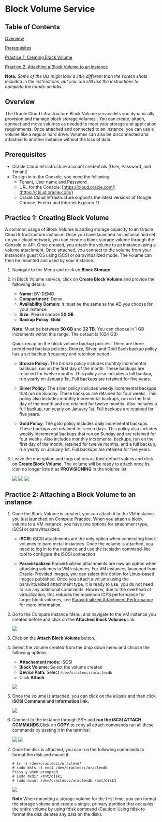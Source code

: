 # Block Volume Service

## Table of Contents

[Overview](#overview)

[Prerequisites](#Prerequisites)

[Practice 1: Creating Block Volume](#practice-1-creating-block-volume)

[Practice 2: Attaching a Block Volume to an instance](#practice-2-attaching-a-block-volume-to-an-instance)

**Note:** *Some of the UIs might look a little different than the screen shots included in the instructions, but you can still use the instructions to complete the hands-on labs.*

## Overview

The Oracle Cloud Infrastructure Block Volume service lets you dynamically provision and manage block storage volumes . You can create, attach, connect and move volumes as needed to meet your storage and application requirements. Once attached and connected to an instance, you can use a volume like a regular hard drive. Volumes can also be disconnected and attached to another instance without the loss of data.

## Prerequisites 

- Oracle Cloud Infrastructure account credentials (User, Password, and Tenant) 
- To sign in to the Console, you need the following:
  -  Tenant, User name and Password
  -  URL for the Console: [https://cloud.oracle.com/](https://cloud.oracle.com/)
  -  Oracle Cloud Infrastructure supports the latest versions of Google Chrome, Firefox and Internet Explorer 11 

## Practice 1: Creating Block Volume

A common usage of Block Volume is adding storage capacity to an Oracle Cloud Infrastructure instance. Once you have launched an instance and set up your cloud network, you can create a block storage volume through the Console or API. Once created, you attach the volume to an instance using a volume attachment. Once attached, you connect to the volume from your instance's guest OS using iSCSI or paravirtualized mode. The volume can then be mounted and used by your instance.

1. Navigate to the Menu and click on **Block Storage**.

2. In Block Volume service, click on **Create Block Volume** and provide the following details:

   - **Name:** BV-DEMO
   - **Compartment:** Demo
   - **Availability Domain:** It must be the same as the AD you choose for your instance.
   - **Size**: Please choose **50 GB**. 
   - **Backup Policy**: **Gold**

    **Note**: Must be between **50 GB** and **32 TB**. You can choose in 1 GB increments within this range. The default is 1024 GB)
 
     Quick recap on the block volume backup policies: There are three predefined backup policies, Bronze, Silver, and Gold Each backup policy has a set backup frequency and retention period.
 
    - **Bronze Policy:** The bronze policy includes monthly incremental backups, run on the first day of the month. These backups are retained for twelve months. This policy also includes a full backup, run yearly on January 1st. Full backups are retained for five years.

    - **Silver Policy:** The silver policy includes weekly incremental backups that run on Sunday. These backups are retained for four weeks. This policy also includes monthly incremental backups, run on the first day of the month and are retained for twelve months. Also includes a full backup, run yearly on January 1st. Full backups are retained for five years.

    - **Gold Policy**: The gold policy includes daily incremental backups. These backups are retained for seven days. This policy also includes weekly incremental backups that run on Sunday and are retained for four weeks. Also includes monthly incremental backups, run on the first day of the month, retained for twelve months, and a full backup, run yearly on January 1st. Full backups are retained for five years.

3. Leave the encryption and tags options as their default values and click on **Create Block Volume**. The volume will be ready to attach once its icon no longer lists it as **PROVISIONING** in the volume list.
   
   ![](media/Create1.png)
   ![](media/image002.png)
   ![](media/image003.png)

## Practice 2: Attaching a Block Volume to an instance

1. Once the Block Volume is created, you can attach it to the VM instance you just launched on Compute Practice. When you attach a block volume to a VM instance, you have two options for attachment type, iSCSI or paravirtualized.

    - **iSCSI:** iSCSI attachments are the only option when connecting block volumes to bare metal instances. Once the volume is attached, you need to log in to the instance and use the iscsiadm command-line tool to configure the iSCSI connection

   -  **Paravirtualized** Paravirtualized attachments are now an option when attaching volumes to VM instances. For VM instances launched from Oracle-Provided Images, you can select this option for Linux-based images published. Once you attach a volume using the paravirtualized attachment type, it is ready to use, you do not need to run any additional commands. However, due to the overhead of virtualization, this reduces the maximum IOPS performance for larger block volumes, see [Paravirtualized Attachment Performance](https://docs.cloud.oracle.com/iaas/Content/Block/Concepts/blockvolumeperformance.htm#paraPerf) for more information.

2. Go to the Compute instance Menu, and navigate to the VM instance you created before and click on the **Attached Block Volumes** link.

    ![](media/attached1.png)

3. Click on the **Attach Block Volume** button.

4. Select the volume created from the drop down menu and choose the following options: 
   
   - **Attachement mode:** iSCSI
   - **Block Volume:** Select the volume created
   - **Device Path:** Select `/dev/oracleoci/oraclevdb`
   - Click **Attach**
 
   ![](media/Attached2.png)

4. Once the volume is attached, you can click on the ellipsis and then click **iSCSI Command and Information link.** 

    ![](media/image006.png)

5. Connect to the instance through SSH and **run the iSCSI ATTACH COMMANDS**.Click on **COPY** to copy all attach commands run all these commands by pasting it in the terminal:

    ![](media/image007.png)
    ![](media/image008.png)

6. Once the disk is attached, you can run the following commands to format the disk and mount it.
     ```
     # ls -l /dev/oracleoci/oraclevd*
    # sudo mkfs -t ext4 /dev/oracleoci/oraclevdb
     Press y when prompted
    # sudo mkdir /mnt/disk1
     # sudo mount /dev/oracleoci/oraclevdb /mnt/disk1
    ```
    ![](media/image009.png)

    **Note** When mounting a storage volume for the first time, you can format the storage volume and create a single, primary partition that occupies the entire volume by using fdisk command (Caution: Using fdisk to format the disk deletes any data on the disk).
